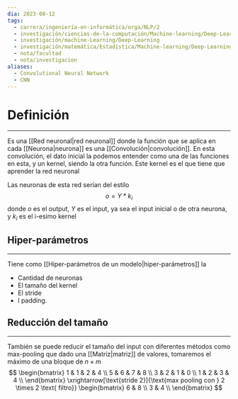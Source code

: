 ```yaml
---
dia: 2023-08-12
tags:
  - carrera/ingeniería-en-informática/orga/NLP/2
  - investigación/ciencias-de-la-computación/Machine-learning/Deep-Learning
  - investigación/machine-Learning/Deep-Learning
  - investigación/matemática/Estadística/Machine-learning/Deep-Learning
  - nota/facultad
  - nota/investigacion
aliases:
  - Convolutional Neural Network
  - CNN
---
```

# Definición
---
Es una [[Red neuronal|red neuronal]] donde la función que se aplica en cada [[Neurona|neurona]] es una [[Convolución|convolución]]. En esta convolución, el dato inicial la podemos entender como una de las funciones en esta, y un kernel, siendo la otra función. Este kernel es el que tiene que aprender la red neuronal

Las neuronas de esta red serían del estilo $$ o = Y \ast k_i $$ donde $o$ es el output, $Y$ es el input, ya sea el input inicial o de otra neurona, y $k_i$ es el i-esimo kernel

## Hiper-parámetros
---
Tiene como [[Hiper-parámetros de un modelo|hiper-parámetros]] la 
* Cantidad de neuronas
* El tamaño del kernel
* El stride
* l padding. 

## Reducción del tamaño
---
También se puede reducir el tamaño del input con diferentes métodos como max-pooling que dado una [[Matriz|matriz]] de valores, tomaremos el máximo de una bloque de $n\times m$ $$ \begin{bmatrix} 
1 & 1 & 2 & 4 \\
5 & 6 & 7 & 8 \\
3 & 2 & 1 & 0 \\
1 & 2 & 3 & 4 \\
\end{bmatrix} \xrightarrow[\text{stride 2}]{\text{max pooling con } 2 \times 2 \text{ filtro}} \begin{bmatrix}
6 & 8 \\
3 & 4 \\
\end{bmatrix} $$
